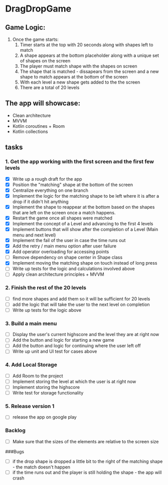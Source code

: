 # DragDropGame

## Game Logic:
1. Once the game starts:
    1. Timer starts at the top with 20 seconds along with shapes left to match
    2. A shape appears at the bottom placeholder along with a unique set of shapes on the screen
    3. The player must match shape with the shapes on screen
    4. The shape that is matched - dissapears from the screen and a new shape to match appears at the bottom of the screen
    5. With each level a new shape gets added to the the screen
    6. There are a total of 20 levels

## The app will showcase:

- Clean architecture
- MVVM
- Kotlin coroutines + Room
- Kotlin collections


## tasks

### 1. Get the app working with the first screen and the first few levels
  - [x] Write up a rough draft for the app
  - [x] Position the "matching" shape at the bottom of the screen
  - [x] Centralize everything on one branch
  - [x] Implement the logic for the matching shape to be left where it is after a drop if it didn't hit anything
  - [x] Implement the shape to reappear at the bottom based on the shapes that are left on the screen once a match happens.
  - [x] Restart the game once all shapes were matched
  - [x] Implement the concept of a Level and advancing to the first 4 levels
  - [x] Implement buttons that will show after the completion of a Level (Main menu and next level)
  - [x] Implement the fail of the user in case the time runs out
  - [x] Add the retry / main menu option after user failure
  - [x] Add operator overloading for accessing points
  - [ ] Remove dependency on shape center in Shape class
  - [x] Implement moving the matching shape on touch instead of long press
  - [ ] Write up tests for the logic and calculations involved above
  - [ ] Apply clean architecture principles + MVVM

### 2. Finish the rest of the 20 levels
  - [ ] find more shapes and add them so it will be sufficient for 20 levels
  - [ ] add the logic that will take the user to the next level on completion
  - [ ] Write up tests for the logic above

### 3. Build a main menu
  - [ ] Display the user's current highscore and the level they are at right now
  - [ ] Add the button and logic for starting a new game
  - [ ] Add the button and logic for continuing where the user left off
  - [ ] Write up unit and UI test for cases above

### 4. Add Local Storage
  - [ ] Add Room to the project
  - [ ] Implement storing the level at which the user is at right now
  - [ ] Implement storing the highscore
  - [ ] Write test for storage functionality

### 5. Release version 1
  - [ ] release the app on google play

### Backlog
  - [ ] Make sure that the sizes of the elements are relative to the screen size

###Bugs
  - [ ] if the drop shape is dropped a little bit to the right of the matching shape - the match doesn't happen
  - [ ] if the time runs out and the player is still holding the shape - the app will crash